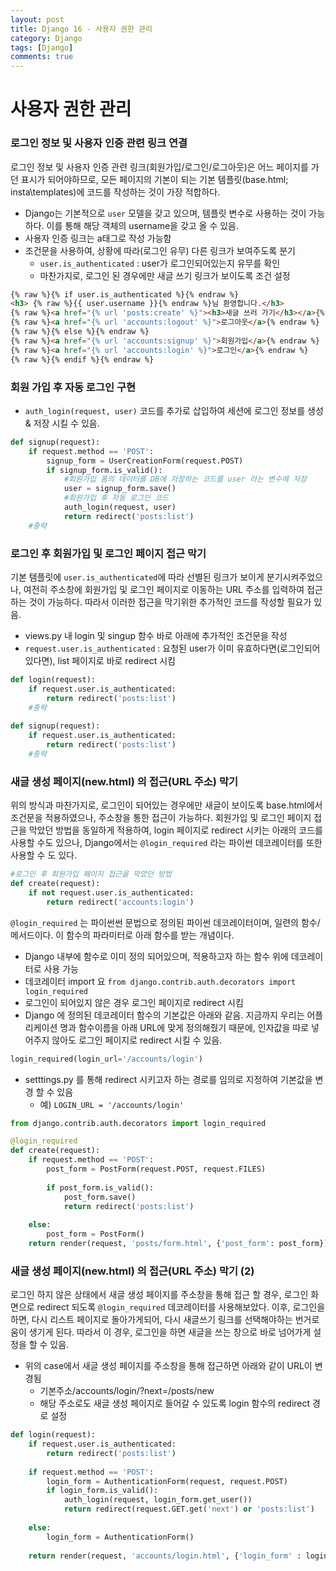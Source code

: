 ```yaml
---
layout: post
title: Django 16 - 사용자 권한 관리
category: Django
tags: [Django]
comments: true
---
```




# 사용자 권한 관리

### 로그인 정보 및 사용자 인증 관련 링크 연결

로그인 정보 및 사용자 인증 관련 링크(회원가입/로그인/로그아웃)은 어느 페이지를 가던 표시가 되어야하므로, 모든 페이지의 기본이 되는 기본 템플릿(base.html; insta\templates)에 코드를 작성하는 것이 가장 적합하다.

- Django는 기본적으로 `user` 모델을 갖고 있으며,  템플릿 변수로 사용하는 것이 가능하다. 이를 통해 해당 객체의 username을 갖고 올 수 있음.
- 사용자 인증 링크는 a태그로 작성 가능함
- 조건문을 사용하여, 상황에 따라(로그인 유무) 다른 링크가 보여주도록 분기 
  - `user.is_authenticated` : user가 로그인되어있는지 유무를 확인
  - 마찬가지로, 로그인 된 경우에만 새글 쓰기 링크가 보이도록 조건 설정

```html
{% raw %}{% if user.is_authenticated %}{% endraw %}
<h3> {% raw %}{{ user.username }}{% endraw %}님 환영합니다.</h3>
{% raw %}<a href="{% url 'posts:create' %}"><h3>새글 쓰러 가기</h3></a>{% endraw %}
{% raw %}<a href="{% url 'accounts:logout' %}">로그아웃</a>{% endraw %}
{% raw %}{% else %}{% endraw %}
{% raw %}<a href="{% url 'accounts:signup' %}">회원가입</a>{% endraw %}
{% raw %}<a href="{% url 'accounts:login' %}">로그인</a>{% endraw %}
{% raw %}{% endif %}{% endraw %}
```



### 회원 가입 후 자동 로그인 구현

- `auth_login(request, user)`  코드를 추가로 삽입하여 세션에 로그인 정보를 생성 & 저장 시킬 수 있음.

```python
def signup(request):
    if request.method == 'POST':
        signup_form = UserCreationForm(request.POST)
        if signup_form.is_valid():
            #회원가입 폼의 데이터를 DB에 저장하는 코드를 user 라는 변수에 저장
            user = signup_form.save()
            #회원가입 후 자동 로그인 코드
            auth_login(request, user)
            return redirect('posts:list')
    #중략
```



### 로그인 후 회원가입 및 로그인 페이지 접근 막기

기본 템플릿에 `user.is_authenticated`에 따라 선별된 링크가 보이게 분기시켜주었으나, 여전히 주소창에 회원가입 및 로그인 페이지로 이동하는 URL 주소를 입력하여 접근하는 것이 가능하다. 따라서 이러한 접근을 막기위한  추가적인 코드를 작성할 필요가 있음.

- views.py 내 login 및 singup 함수 바로 아래에 추가적인 조건문을 작성
- `request.user.is_authenticated` : 요청된 user가 이미 유효하다면(로그인되어있다면), list 페이지로 바로 redirect 시킴

```python
def login(request):
    if request.user.is_authenticated:
        return redirect('posts:list')
    #중략
    
def signup(request):
    if request.user.is_authenticated:
        return redirect('posts:list')
    #중략
```



### 새글 생성 페이지(new.html) 의 접근(URL 주소) 막기

위의 방식과 마찬가지로,  로그인이 되어있는 경우에만 새글이 보이도록 base.html에서 조건문을 적용하였으나, 주소창을 통한 접근이 가능하다. 회원가입 및 로그인 페이지 접근을 막았던 방법을 동일하게 적용하여, login 페이지로 redirect 시키는 아래의 코드를 사용할 수도 있으나,  Django에서는 `@login_required` 라는 파이썬 데코레이터를 또한 사용할 수 도 있다.

```python
#로그인 후 회원가입 페이지 접근을 막았던 방법
def create(request):
    if not request.user.is_authenticated:
        return redirect('accounts:login')
```

`@login_required` 는 파이썬썬 문법으로 정의된 파이썬 데코레이터이며, 일련의 함수/메서드이다. 이 함수의 파라미터로 아래 함수를 받는 개념이다.

- Django 내부에 함수로 이미 정의 되어있으며, 적용하고자 하는 함수 위에 데코레이터로 사용 가능
- 데코레이터 import 요  `from django.contrib.auth.decorators import login_required`
- 로그인이 되어있지 않은 경우 로그인 페이지로 redirect 시킴
- Django 에 정의된 데코레이터 함수의 기본값은 아래와 같음. 지금까지 우리는 어플리케이션 명과 함수이름을 아래 URL에 맞게 정의해줬기 때문에, 인자값을 따로 넣어주지 않아도 로그인 페이지로 redirect 시킬 수 있음.

```python
login_required(login_url='/accounts/login') 
```

- setttings.py 를 통해 redirect  시키고자 하는 경로를 임의로 지정하여 기본값을 변경 할 수 있음 
  - 예) `LOGIN_URL = '/accounts/login'`

```python
from django.contrib.auth.decorators import login_required

@login_required
def create(request):
    if request.method == 'POST':
        post_form = PostForm(request.POST, request.FILES)
        
        if post_form.is_valid():
            post_form.save()
            return redirect('posts:list')
    
    else:
        post_form = PostForm()
    return render(request, 'posts/form.html', {'post_form': post_form})
```



### 새글 생성 페이지(new.html) 의 접근(URL 주소) 막기 (2)

로그인 하지 않은 상태에서 새글 생성 페이지를 주소창을 통해 접근 할 경우, 로그인 화면으로 redirect 되도록 `@login_required` 데코레이터를 사용해보았다. 이후, 로그인을 하면, 다시 리스트 페이지로 돌아가게되어, 다시 새글쓰기 링크를 선택해야하는 번거로움이 생기게 된다. 따라서 이 경우, 로그인을 하면 새글을 쓰는 창으로 바로 넘어가게 설정을 할 수 있음.

- 위의 case에서 새글 생성 페이지를 주소창을 통해 접근하면 아래와 같이 URL이 변경됨
  - 기본주소/accounts/login/?next=/posts/new
  - 해당 주소로도 새글 생성 페이지로 들어갈 수 있도록 login 함수의 redirect 경로 설정

```python
def login(request):
    if request.user.is_authenticated:
        return redirect('posts:list')
        
    if request.method == 'POST':
        login_form = AuthenticationForm(request, request.POST)
        if login_form.is_valid():
            auth_login(request, login_form.get_user())
            return redirect(request.GET.get('next') or 'posts:list')
        
    else:
        login_form = AuthenticationForm()
    
    return render(request, 'accounts/login.html', {'login_form' : login_form})
```



